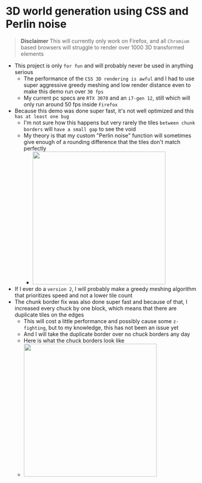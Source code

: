 # 3D world generation using CSS and Perlin noise

> **Disclaimer**
> This will currently only work on Firefox, and all `Chromium` based browsers will struggle to render over 1000 3D transformed elements

- This project is only `for fun` and will probably never be used in anything serious
	- The performance of the `CSS 3D rendering is awful` and I had to use super aggressive greedy meshing and low render distance even to make this demo run over `30 fps`
	- My current pc specs are `RTX 3070` and an `i7-gen 12`, still which will only run around 50 fps inside `Firefox`
- Because this demo was done super fast, it's not well optimized and this `has at least one bug`
	- I'm not sure how this happens but very rarely the tiles `between chunk borders` will `have a small gap` to see the void
	- My theory is that my custom "Perlin noise" function will sometimes give enough of a rounding difference that the tiles don't match perfectly
		- <img src="https://i.imgur.com/KBIsDAj.png" width="350" />
- If I ever do a `version 2`, I will probably make a greedy meshing algorithm that prioritizes speed and not a lower tile count
- The chunk border fix was also done super fast and because of that, I increased every chuck by one block, which means that there are duplicate tiles on the edges
	- This will cost a little performance and possibly cause some `z-fighting`, but to my knowledge, this has not been an issue yet
	- And I will take the duplicate border over no chuck borders any day
	- Here is what the chuck borders look like
	- <img src="https://i.imgur.com/iCAQJAQ.png" width="350" />